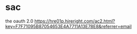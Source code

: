 # sac
the oauth 2.0
https://hre01p.hireright.com/ac2.html?key=F7F71095B87054653E4A7711A13E78E8&referrer=email

